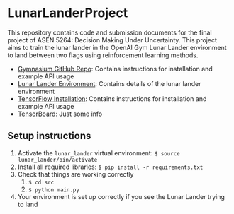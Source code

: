 # LunarLanderProject
This repository contains code and submission documents for the final project of ASEN 5264: Decision Making Under Uncertainty. This project aims to train the lunar lander in the OpenAI Gym Lunar Lander environment to land between two flags using reinforcement learning methods.

- [Gymnasium GitHub Repo](https://github.com/Farama-Foundation/Gymnasium): Contains instructions for installation and example API usage
- [Lunar Lander Environment](https://gymnasium.farama.org/environments/box2d/lunar_lander/): Contains details of the lunar lander environment
- [TensorFlow Installation](https://www.tensorflow.org/install): Contains instructions for installation and example API usage
- [TensorBoard](https://www.tensorflow.org/tensorboard/get_started): Just some info

## Setup instructions
1. Activate the `lunar_lander` virtual environment: `$ source lunar_lander/bin/activate`
2. Install all required libraries: `$ pip install -r requirements.txt`
3. Check that things are working correctly
    1. `$ cd src`
    2. `$ python main.py`
4. Your environment is set up correctly if you see the Lunar Lander trying to land
